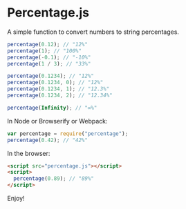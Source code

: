 # Percentage.js

A simple function to convert numbers to string percentages.

```js
percentage(0.12); // "12%"
percentage(1); // "100%"
percentage(-0.1); // "-10%"
percentage(1 / 3); // "33%"

percentage(0.1234); // "12%"
percentage(0.1234, 0); // "12%"
percentage(0.1234, 1); // "12.3%"
percentage(0.1234, 2); // "12.34%"

percentage(Infinity); // "∞%"
```

In Node or Browserify or Webpack:

```js
var percentage = require("percentage");
percentage(0.42); // "42%"
```

In the browser:

```html
<script src="percentage.js"></script>
<script>
  percentage(0.89); // "89%"
</script>
```

Enjoy!
